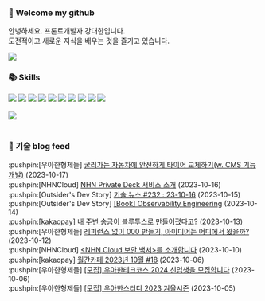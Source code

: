 ### 👋 Welcome my github

안녕하세요. 프론트개발자 강대한입니다.
<br>
도전적이고 새로운 지식을 배우는 것을 즐기고 있습니다.

<!--
![header](https://capsule-render.vercel.app/api?type=Waving&color=auto&height=300&section=header&text=Welcome&fontAlignY=40&desc=KangDaeHan%20github%20&descSize=20&descAlignY=55&animation=fadeIn&fontSize=90)

**KangDaeHan/KangDaeHan** is a ✨ _special_ ✨ repository because its `README.md` (this file) appears on your GitHub profile.

Here are some ideas to get you started:

- 🔭 I’m currently working on ...
- 🌱 I’m currently learning ...
- 👯 I’m looking to collaborate on ...
- 🤔 I’m looking for help with ...
- 💬 Ask me about ...
- 📫 How to reach me: ...
- 😄 Pronouns: ...
- ⚡ Fun fact: ...
-->

<a href="https://twinfamily.github.io" target="_blank"><img src="https://img.shields.io/badge/Blog-121D33?style=flat-square&logo=blogger&logoColor=ffffff"/></a>

### :books: Skills
<a href="#" target="_blank"><img src="https://img.shields.io/badge/React-61DAFB?style=flat-square&logo=react&logoColor=ffffff"/></a>
<a href="#" target="_blank"><img src="https://img.shields.io/badge/Html5-E34F26?style=flat-square&logo=html5&logoColor=ffffff"/></a>
<a href="#" target="_blank"><img src="https://img.shields.io/badge/Javascript-F7DF1E?style=flat-square&logo=javascript&logoColor=ffffff"/></a>
<a href="#" target="_blank"><img src="https://img.shields.io/badge/Cssmodules-000000?style=flat-square&logo=cssmodules&logoColor=ffffff"/></a>
<a href="#" target="_blank"><img src="https://img.shields.io/badge/Node.js-339933?style=flat-square&logo=nodedotjs&logoColor=ffffff"/></a>
<a href="#" target="_blank"><img src="https://img.shields.io/badge/Typescript-3178C6?style=flat-square&logo=typescript&logoColor=ffffff"/></a>
<a href="#" target="_blank"><img src="https://img.shields.io/badge/Git-F05032?style=flat-square&logo=git&logoColor=ffffff"/></a>
<a href="#" target="_blank"><img src="https://img.shields.io/badge/Gitlab-FC6D26?style=flat-square&logo=gitlab&logoColor=ffffff"/></a>
<a href="#" target="_blank"><img src="https://img.shields.io/badge/Webpack-8DD6F9?style=flat-square&logo=webpack&logoColor=ffffff"/></a>
<a href="#" target="_blank"><img src="https://img.shields.io/badge/Vite-646CFF?style=flat-square&logo=vite&logoColor=ffffff"/></a>
<br><br>
<img src="https://github-readme-stats.vercel.app/api/top-langs/?username=KangDaeHan&layout=compact">
<br><br>
### :round_pushpin: 기술 blog feed
<!-- BLOG-POST-LIST:START --><div>:pushpin:[우아한형제들] <a target="_blank" href="https://techblog.woowahan.com/14301/">굴러가는 자동차에 안전하게 타이어 교체하기&lpar;w. CMS 기능 개발&rpar;</a> (2023-10-17)</div><div>:pushpin:[NHNCloud] <a target="_blank" href="https://meetup.nhncloud.com/posts/373">NHN Private Deck 서비스 소개</a> (2023-10-16)</div><div>:pushpin:[Outsider's Dev Story] <a target="_blank" href="https://blog.outsider.ne.kr/1689">기술 뉴스 #232 : 23-10-16</a> (2023-10-15)</div><div>:pushpin:[Outsider's Dev Story] <a target="_blank" href="https://blog.outsider.ne.kr/1688">[Book] Observability Engineering</a> (2023-10-14)</div><div>:pushpin:[kakaopay] <a target="_blank" href="https://tech.kakaopay.com/post/bluetooth-remittance/">내 주변 송금이 블루투스로 만들어졌다고?</a> (2023-10-13)</div><div>:pushpin:[우아한형제들] <a target="_blank" href="https://techblog.woowahan.com/14107/">레퍼런스 없이 000 만들기, 아이디어는 어디에서 왔을까?</a> (2023-10-12)</div><div>:pushpin:[NHNCloud] <a target="_blank" href="https://meetup.nhncloud.com/posts/372">&lt;NHN Cloud 보안 백서&gt;를 소개합니다</a> (2023-10-10)</div><div>:pushpin:[kakaopay] <a target="_blank" href="https://tech.kakaopay.com/post/pay-magazine-202310/">월간카페 2023년 10월 #18</a> (2023-10-06)</div><div>:pushpin:[우아한형제들] <a target="_blank" href="https://techblog.woowahan.com/14072/">[모집] 우아한테크코스 2024 신입생을 모집합니다</a> (2023-10-06)</div><div>:pushpin:[우아한형제들] <a target="_blank" href="https://techblog.woowahan.com/14224/">[모집] 우아한스터디 2023 겨울시즌</a> (2023-10-05)</div><!-- BLOG-POST-LIST:END -->

<!-- ![Anurag's GitHub stats](https://github-readme-stats.vercel.app/api?username=KangDaeHan&show_icons=true&theme=radical) -->
<!--
### 📫 Blog
<table><tbody><tr>
<td>
    <a href="https://yeonyeon.tistory.com/312">
        <div>[인프콘 후기] 2023 INFCON </div>
    </a>
    <div>1. 인프콘에 참가하다 🙂 어떻게 참가할 수 있었는가 때는 2023년 7월 18일 12시 48분. 인프콘 추첨 결과 공개까지 12... </div>
    <div>23.08.16</div>
</td>
<td>
    <a href="https://yeonyeon.tistory.com/311">
        <img width="100%" src="/img/8066187260670780795.png"/><br/>
        <div>[Git] 머지 커밋 revert 하기 </div>
    </a>
    <div>🤔 git revert란? git revert란 일부 기존의 커밋들을 되돌리는 작업이다. git reset과는 다른 것이, git reset은 기... </div>
    <div>23.08.13</div>
</td>
<td>
    <a href="https://yeonyeon.tistory.com/310">
        <img width="100%" src="/img/9188834980247484156.png"/><br/>
        <div>[Spring Batch] 개념부터 코드까지 </div>
    </a>
    <div>목차 1. Spring Batch란? 2. Spring Batch 구조 3. 기본적인 세팅 4. Job, Step 5. ItemReader, ItemProcessor,  ItemW... </div>
    <div>23.07.21</div>
</td>
</tr>
</tbody></table>
-->
